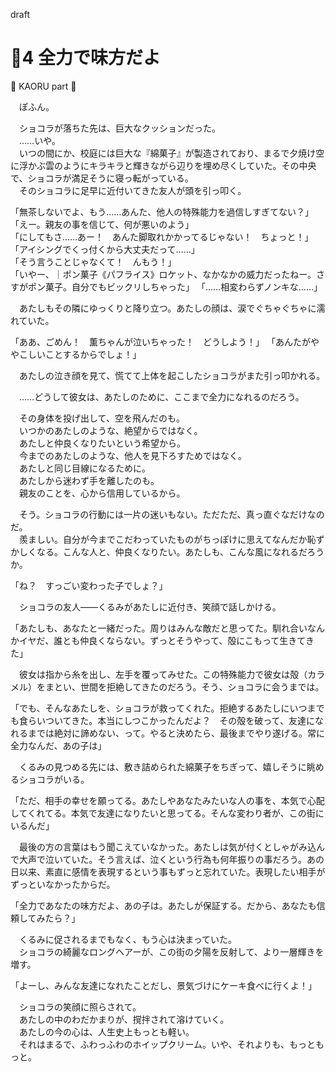 draft
# 🍨4 全力で味方だよ

🍨 KAORU part 🍨

　ぽふん。

　ショコラが落ちた先は、巨大なクッションだった。  
　……いや。  
　いつの間にか、校庭には巨大な『綿菓子』が製造されており、まるで夕焼け空に浮かぶ雲のようにキラキラと輝きながら辺りを埋め尽くしていた。その中央で、ショコラが満足そうに寝っ転がっている。  
　そのショコラに足早に近付いてきた友人が頭を引っ叩く。

「無茶しないでよ、もう……あんた、他人の特殊能力を過信しすぎてない？」  
「えー。親友の事を信じて、何が悪いのよう」  
「にしてもさ……あー！　あんた脚取れかかってるじゃない！　ちょっと！」  
「アイシングでくっ付くから大丈夫だって……」  
「そう言うことじゃなくて！　んもう！」  
「いやー、｜ポン菓子《パフライス》ロケット、なかなかの威力だったねー。さすがポン菓子。自分でもビックリしちゃった」
「……相変わらずノンキな……」

　あたしもその隣にゆっくりと降り立つ。あたしの顔は、涙でぐちゃぐちゃに濡れていた。

「ああ、ごめん！　薫ちゃんが泣いちゃった！　どうしよう！」
「あんたがややこしいことするからでしょ！」

　あたしの泣き顔を見て、慌てて上体を起こしたショコラがまた引っ叩かれる。

　……どうして彼女は、あたしのために、ここまで全力になれるのだろう。

　その身体を投げ出して、空を飛んだのも。  
　いつかのあたしのような、絶望からではなく。  
　あたしと仲良くなりたいという希望から。  
　今までのあたしのような、他人を見下ろすためではなく。  
　あたしと同じ目線になるために。  
　あたしから迷わず手を離したのも。  
　親友のことを、心から信用しているから。

　そう。ショコラの行動には一片の迷いもない。ただただ、真っ直ぐなだけなのだ。  
　羨ましい。自分が今までこだわっていたものがちっぽけに思えてなんだか恥ずかしくなる。こんな人と、仲良くなりたい。あたしも、こんな風になれるだろうか。

「ね？　すっごい変わった子でしょ？」

　ショコラの友人――くるみがあたしに近付き、笑顔で話しかける。

「あたしも、あなたと一緒だった。周りはみんな敵だと思ってた。馴れ合いなんかイヤだ、誰とも仲良くならない。ずっとそうやって、殻にこもって生きてきた」

　彼女は指から糸を出し、左手を覆ってみせた。この特殊能力で彼女は殻（カラメル）をまとい、世間を拒絶してきたのだろう。そう、ショコラに会うまでは。

「でも、そんなあたしを、ショコラが救ってくれた。拒絶するあたしにいつまでも食らいついてきた。本当にしつこかったんだよ？　その殻を破って、友達になれるまでは絶対に諦めない、って。やると決めたら、最後までやり遂げる。常に全力なんだ、あの子は」

　くるみの見つめる先には、敷き詰められた綿菓子をちぎって、嬉しそうに眺めるショコラがいる。

「ただ、相手の幸せを願ってる。あたしやあなたみたいな人の事を、本気で心配してくれてる。本気で友達になりたいと思ってる。そんな変わり者が、この街にいるんだ」

　最後の方の言葉はもう聞こえていなかった。あたしは気が付くとしゃがみ込んで大声で泣いていた。そう言えば、泣くという行為も何年振りの事だろう。あの日以来、素直に感情を表現するという事もずっと忘れていた。表現したい相手がずっといなかったからだ。

「全力であなたの味方だよ、あの子は。あたしが保証する。だから、あなたも信頼してみたら？」

　くるみに促されるまでもなく、もう心は決まっていた。  
　ショコラの綺麗なロングヘアーが、この街の夕陽を反射して、より一層輝きを増す。

「よーし、みんな友達になれたことだし、景気づけにケーキ食べに行くよ！」

　ショコラの笑顔に照らされて。  
　あたしの中のわだかまりが、撹拌されて溶けていく。  
　あたしの今の心は、人生史上もっとも軽い。  
　それはまるで、ふわっふわのホイップクリーム。いや、それよりも、もっともっと。
